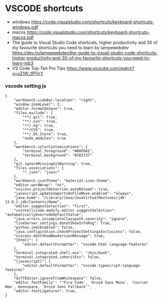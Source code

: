 # VSCODE shortcuts
- windows
https://code.visualstudio.com/shortcuts/keyboard-shortcuts-windows.pdf
- macos
https://code.visualstudio.com/shortcuts/keyboard-shortcuts-macos.pdf
- The guide to Visual Studio Code shortcuts, higher productivity and 30 of my favourite shortcuts you need to learn
 by lampewebdev
https://dev.to/lampewebdev/the-guide-to-visual-studio-code-shortcuts-higher-productivity-and-30-of-my-favourite-shortcuts-you-need-to-learn-mb3
- VS Code Top-Ten Pro Tips https://www.youtube.com/watch?v=u21W_tfPVrY

### vscode setting js
```
{
    "workbench.sideBar.location": "right",
    "window.zoomLevel": 2,
    "editor.formatOnSave": true,
    "files.exclude": {
        "**/.git": true,
        "**/.svn": true,
        "**/.hg": true,
        "**/CVS": true,
        "**/.DS_Store": true,
        "node_modules": true
    },
    "workbench.colorCustomizations": {
        "terminal.foreground": "#00FD61",
        "terminal.background": "#383737"
    },
    "git.ignoreMissingGitWarning": true,
    "files.associations": {
        "*.json": "jsonc"
    },
    "workbench.iconTheme": "material-icon-theme",
    "editor.wordWrap": "on",
    "vsicons.projectDetection.autoReload": true,
    "javascript.updateImportsOnFileMove.enabled": "always",
    "java.home": "/Library/Java/JavaVirtualMachines/jdk-12.0.2.jdk/Contents/Home",
    "editor.suggestSelection": "first",
    "vsintellicode.modify.editor.suggestSelection": "automaticallyOverrodeDefaultValue",
    "java.errors.incompleteClasspath.severity": "ignore",
    "liveServer.settings.donotShowInfoMsg": true,
    "python.jediEnabled": false,
    "java.configuration.checkProjectSettingsExclusions": false,
    "vsicons.dontShowNewVersionMessage": true,
    "[html]": {
        "editor.defaultFormatter": "vscode.html-language-features"
    },
    "terminal.integrated.shell.osx": "/bin/bash",
    "terminal.integrated.inheritEnv": false,
    "[javascript]": {
        "editor.defaultFormatter": "vscode.typescript-language-features"
    },
    "diffEditor.ignoreTrimWhitespace": false,
    "editor.fontFamily": "'Fira Code', 'Droid Sans Mono', 'Courier New', monospace, 'Droid Sans Fallback'",
    "editor.fontLigatures": true,
}
```
